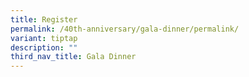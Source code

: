 ```yaml
---
title: Register
permalink: /40th-anniversary/gala-dinner/permalink/
variant: tiptap
description: ""
third_nav_title: Gala Dinner
---
```

